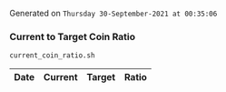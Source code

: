 Generated on `Thursday 30-September-2021 at 00:35:06`

### Current to Target Coin Ratio
`current_coin_ratio.sh`

Date|Current|Target|Ratio
---|---|---|---
